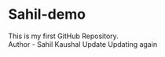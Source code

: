 # Sahil-demo
This is my first GitHub Repository.
<br>
Author - Sahil Kaushal Update
Updating again
</br>
